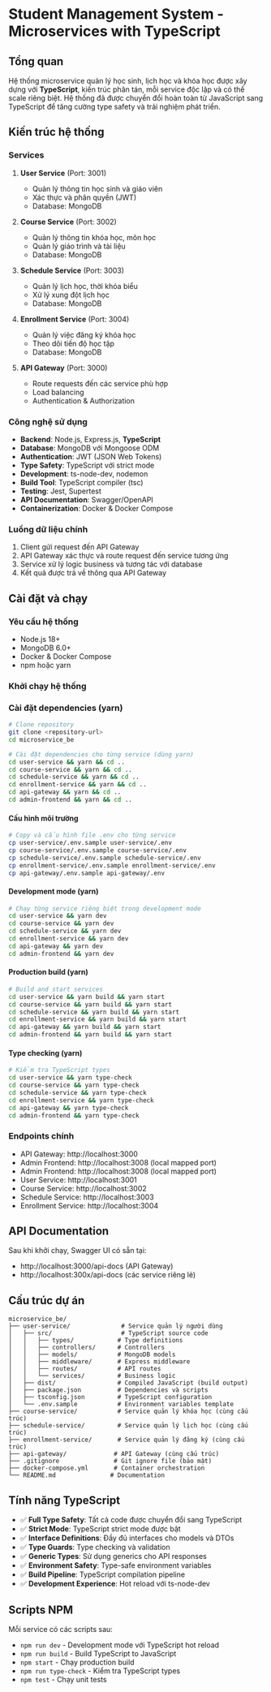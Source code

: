 # Student Management System - Microservices with TypeScript

## Tổng quan
Hệ thống microservice quản lý học sinh, lịch học và khóa học được xây dựng với **TypeScript**, kiến trúc phân tán, mỗi service độc lập và có thể scale riêng biệt. Hệ thống đã được chuyển đổi hoàn toàn từ JavaScript sang TypeScript để tăng cường type safety và trải nghiệm phát triển.

## Kiến trúc hệ thống

### Services
1. **User Service** (Port: 3001)
   - Quản lý thông tin học sinh và giáo viên
   - Xác thực và phân quyền (JWT)
   - Database: MongoDB

2. **Course Service** (Port: 3002)
   - Quản lý thông tin khóa học, môn học
   - Quản lý giáo trình và tài liệu
   - Database: MongoDB

3. **Schedule Service** (Port: 3003)
   - Quản lý lịch học, thời khóa biểu
   - Xử lý xung đột lịch học
   - Database: MongoDB

4. **Enrollment Service** (Port: 3004)
   - Quản lý việc đăng ký khóa học
   - Theo dõi tiến độ học tập
   - Database: MongoDB

5. **API Gateway** (Port: 3000)
   - Route requests đến các service phù hợp
   - Load balancing
   - Authentication & Authorization

### Công nghệ sử dụng
- **Backend**: Node.js, Express.js, **TypeScript**
- **Database**: MongoDB với Mongoose ODM
- **Authentication**: JWT (JSON Web Tokens)
- **Type Safety**: TypeScript với strict mode
- **Development**: ts-node-dev, nodemon
- **Build Tool**: TypeScript compiler (tsc)
- **Testing**: Jest, Supertest
- **API Documentation**: Swagger/OpenAPI
- **Containerization**: Docker & Docker Compose

### Luồng dữ liệu chính
1. Client gửi request đến API Gateway
2. API Gateway xác thực và route request đến service tương ứng
3. Service xử lý logic business và tương tác với database
4. Kết quả được trả về thông qua API Gateway

## Cài đặt và chạy

### Yêu cầu hệ thống
- Node.js 18+
- MongoDB 6.0+
- Docker & Docker Compose
- npm hoặc yarn

### Khởi chạy hệ thống

### Cài đặt dependencies (yarn)
```bash
# Clone repository
git clone <repository-url>
cd microservice_be

# Cài đặt dependencies cho từng service (dùng yarn)
cd user-service && yarn && cd ..
cd course-service && yarn && cd ..
cd schedule-service && yarn && cd ..
cd enrollment-service && yarn && cd ..
cd api-gateway && yarn && cd ..
cd admin-frontend && yarn && cd ..
```

#### Cấu hình môi trường
```bash
# Copy và cấu hình file .env cho từng service
cp user-service/.env.sample user-service/.env
cp course-service/.env.sample course-service/.env
cp schedule-service/.env.sample schedule-service/.env
cp enrollment-service/.env.sample enrollment-service/.env
cp api-gateway/.env.sample api-gateway/.env
```

#### Development mode (yarn)
```bash
# Chạy từng service riêng biệt trong development mode
cd user-service && yarn dev
cd course-service && yarn dev
cd schedule-service && yarn dev
cd enrollment-service && yarn dev
cd api-gateway && yarn dev
cd admin-frontend && yarn dev
```

#### Production build (yarn)
```bash
# Build and start services
cd user-service && yarn build && yarn start
cd course-service && yarn build && yarn start
cd schedule-service && yarn build && yarn start
cd enrollment-service && yarn build && yarn start
cd api-gateway && yarn build && yarn start
cd admin-frontend && yarn build && yarn start
```

#### Type checking (yarn)
```bash
# Kiểm tra TypeScript types
cd user-service && yarn type-check
cd course-service && yarn type-check
cd schedule-service && yarn type-check
cd enrollment-service && yarn type-check
cd api-gateway && yarn type-check
cd admin-frontend && yarn type-check
```

### Endpoints chính
- API Gateway: http://localhost:3000
- Admin Frontend: http://localhost:3008 (local mapped port)
 - Admin Frontend: http://localhost:3008 (local mapped port)
- User Service: http://localhost:3001
- Course Service: http://localhost:3002
- Schedule Service: http://localhost:3003
- Enrollment Service: http://localhost:3004

## API Documentation
Sau khi khởi chạy, Swagger UI có sẵn tại:
- http://localhost:3000/api-docs (API Gateway)
- http://localhost:300x/api-docs (các service riêng lẻ)

## Cấu trúc dự án
```
microservice_be/
├── user-service/              # Service quản lý người dùng
│   ├── src/                   # TypeScript source code
│   │   ├── types/            # Type definitions
│   │   ├── controllers/      # Controllers
│   │   ├── models/           # MongoDB models
│   │   ├── middleware/       # Express middleware
│   │   ├── routes/           # API routes
│   │   └── services/         # Business logic
│   ├── dist/                 # Compiled JavaScript (build output)
│   ├── package.json          # Dependencies và scripts
│   ├── tsconfig.json         # TypeScript configuration
│   └── .env.sample           # Environment variables template
├── course-service/           # Service quản lý khóa học (cùng cấu trúc)
├── schedule-service/         # Service quản lý lịch học (cùng cấu trúc)
├── enrollment-service/       # Service quản lý đăng ký (cùng cấu trúc)
├── api-gateway/             # API Gateway (cùng cấu trúc)
├── .gitignore               # Git ignore file (bảo mật)
├── docker-compose.yml       # Container orchestration
└── README.md               # Documentation
```

## Tính năng TypeScript
- ✅ **Full Type Safety**: Tất cả code được chuyển đổi sang TypeScript
- ✅ **Strict Mode**: TypeScript strict mode được bật
- ✅ **Interface Definitions**: Đầy đủ interfaces cho models và DTOs
- ✅ **Type Guards**: Type checking và validation
- ✅ **Generic Types**: Sử dụng generics cho API responses
- ✅ **Environment Safety**: Type-safe environment variables
- ✅ **Build Pipeline**: TypeScript compilation pipeline
- ✅ **Development Experience**: Hot reload với ts-node-dev

## Scripts NPM
Mỗi service có các scripts sau:
- `npm run dev` - Development mode với TypeScript hot reload
- `npm run build` - Build TypeScript to JavaScript
- `npm start` - Chạy production build
- `npm run type-check` - Kiểm tra TypeScript types
- `npm test` - Chạy unit tests